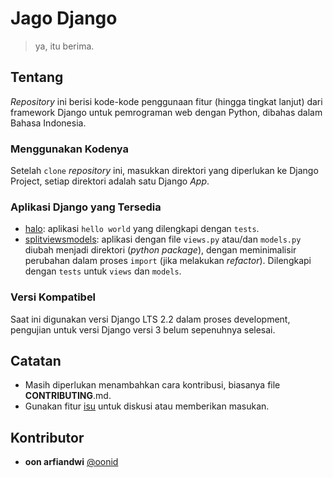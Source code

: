 # Jago Django

> ya, itu berima.

## Tentang

_Repository_ ini berisi kode-kode penggunaan fitur (hingga tingkat lanjut) dari framework Django untuk pemrograman web
dengan Python, dibahas dalam Bahasa Indonesia.

### Menggunakan Kodenya

Setelah `clone` _repository_ ini, masukkan direktori yang diperlukan ke Django Project,
setiap direktori adalah satu Django _App_.

### Aplikasi Django yang Tersedia
* [halo](halo/README.md): aplikasi `hello world` yang dilengkapi dengan `tests`.
* [splitviewsmodels](splitviewsmodels/README.md): aplikasi dengan file `views.py` atau/dan `models.py` diubah menjadi 
direktori (_python package_), dengan meminimalisir perubahan dalam proses `import` (jika melakukan _refactor_).
Dilengkapi dengan `tests` untuk `views` dan `models`.

### Versi Kompatibel

Saat ini digunakan versi Django LTS 2.2 dalam proses development, pengujian
untuk versi Django versi 3 belum sepenuhnya selesai.

## Catatan

* Masih diperlukan menambahkan cara kontribusi, biasanya file **CONTRIBUTING**.md.
* Gunakan fitur [isu](issues) untuk diskusi atau memberikan masukan.

## Kontributor

* **oon arfiandwi** [@oonid](https://github.com/oonid)
